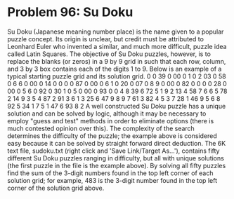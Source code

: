 # Problem 96: Su Doku
Su Doku (Japanese meaning number place) is the name given to a popular
puzzle concept. Its origin is unclear, but credit must be attributed to
Leonhard Euler who invented a similar, and much more difficult, puzzle
idea called Latin Squares. The objective of Su Doku puzzles, however, is
to replace the blanks (or zeros) in a 9 by 9 grid in such that each row,
column, and 3 by 3 box contains each of the digits 1 to 9. Below is an
example of a typical starting puzzle grid and its solution grid. 0 0 39
0 00 0 1 0 2 03 0 58 0 6 6 0 00 0 14 0 0 0 0 87 0 00 0 6 1 0 20 0 07 0 8
9 0 00 0 82 0 0 0 0 28 0 00 0 5 6 0 92 0 30 1 0 5 0 00 0 93 0 0 4 8 39 6
72 5 1 9 2 13 4 58 7 6 6 5 78 2 14 9 3 5 4 87 2 91 3 6 1 3 25 6 47 9 8 9
7 61 3 82 4 5 3 7 28 1 46 9 5 6 8 92 5 34 1 7 5 1 47 6 93 8 2 A well
constructed Su Doku puzzle has a unique solution and can be solved by
logic, although it may be necessary to employ "guess and test" methods
in order to eliminate options (there is much contested opinion over
this). The complexity of the search determines the difficulty of the
puzzle; the example above is considered easy because it can be solved by
straight forward direct deduction. The 6K text file, sudoku.txt (right
click and 'Save Link/Target As...'), contains fifty different Su Doku
puzzles ranging in difficulty, but all with unique solutions (the first
puzzle in the file is the example above). By solving all fifty puzzles
find the sum of the 3-digit numbers found in the top left corner of each
solution grid; for example, 483 is the 3-digit number found in the top
left corner of the solution grid above.
